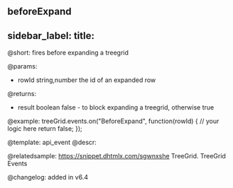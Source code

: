 beforeExpand
---
sidebar_label: 
title: 
---          

@short: fires before expanding a treegrid
	
@params:
- rowId			string,number		the id of an expanded row


@returns:
- result		boolean		false - to block expanding a treegrid, otherwise true



@example:
treeGrid.events.on("BeforeExpand", function(rowId) {
    // your logic here
    return false;
});

@template:	api_event
@descr:




@relatedsample:
https://snippet.dhtmlx.com/sgwnxshe	TreeGrid. TreeGrid Events	

@changelog: added in v6.4

